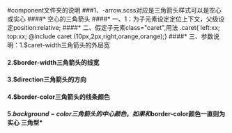  #component文件夹的说明
 ###1、-arrow.scss对应是三角箭头样式可以是空心或实心
 ####*  空心的三角箭头
 ####*  一、1：为子元素设定定位上下文，父级设定position:relative;
 ####*  二、假定子元素class="caret",用法 .caret{ left:xx; top:xx; @include caret            (10px,2px,right,orange,orange);}
 ####*  三、参数说明：1.$caret-width三角箭头的外层宽
 ####                 2.$border-width三角箭头的线宽
 ####                 3.$direction三角箭头的方向
 ####                4.$border-color三角箭头的线条颜色
 ####                 5.$background-color三角箭头的中心颜色，如果和$border-color颜色一直则为实心                       三角型*           

